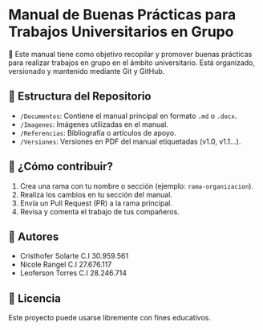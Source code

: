# Manual de Buenas Prácticas para Trabajos Universitarios en Grupo

📘 Este manual tiene como objetivo recopilar y promover buenas prácticas para realizar trabajos en grupo en el ámbito universitario. Está organizado, versionado y mantenido mediante Git y GitHub.

## 📂 Estructura del Repositorio

- `/Documentos`: Contiene el manual principal en formato `.md` o `.docx`.
- `/Imagenes`: Imágenes utilizadas en el manual.
- `/Referencias`: Bibliografía o artículos de apoyo.
- `/Versiones`: Versiones en PDF del manual etiquetadas (v1.0, v1.1...).

## 🚀 ¿Cómo contribuir?

1. Crea una rama con tu nombre o sección (ejemplo: `rama-organizacion`).
2. Realiza los cambios en tu sección del manual.
3. Envía un Pull Request (PR) a la rama principal.
4. Revisa y comenta el trabajo de tus compañeros.

## 👥 Autores

- Cristhofer Solarte C.I 30.959.561
- Nicole Rangel C.I 27.676.117
- Leoferson Torres C.I 28.246.714

## 📄 Licencia

Este proyecto puede usarse libremente con fines educativos.
